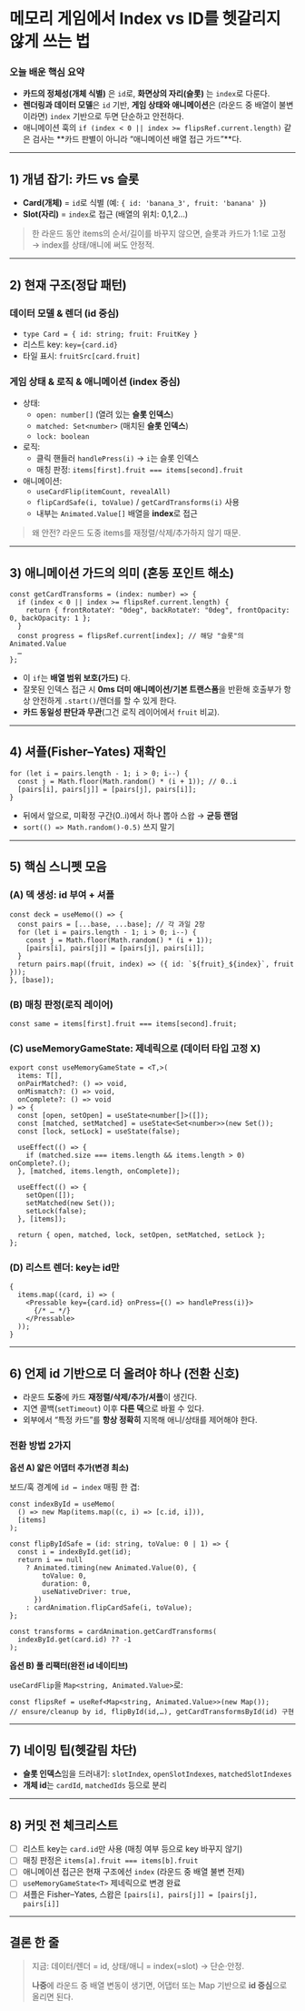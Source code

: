 # 메모리 게임에서 Index vs ID를 헷갈리지 않게 쓰는 법

### 오늘 배운 핵심 요약

- **카드의 정체성(개체 식별)** 은 `id`로, **화면상의 자리(슬롯)** 는 `index`로 다룬다.
- **렌더링과 데이터 모델**은 `id` 기반, **게임 상태와 애니메이션**은 (라운드 중 배열이 불변이라면) `index` 기반으로 두면 단순하고 안전하다.
- 애니메이션 훅의 `if (index < 0 || index >= flipsRef.current.length)` 같은 검사는 **카드 판별이 아니라 “애니메이션 배열 접근 가드”**다.

---

## 1) 개념 잡기: **카드 vs 슬롯**

- **Card(개체)** = `id`로 식별 (예: `{ id: 'banana_3', fruit: 'banana' }`)
- **Slot(자리)** = `index`로 접근 (배열의 위치: 0,1,2…)

> 한 라운드 동안 items의 순서/길이를 바꾸지 않으면, 슬롯과 카드가 1:1로 고정 → index를 상태/애니에 써도 안정적.

---

## 2) 현재 구조(정답 패턴)

### 데이터 모델 & 렌더 (id 중심)

- `type Card = { id: string; fruit: FruitKey }`
- 리스트 key: `key={card.id}`
- 타일 표시: `fruitSrc[card.fruit]`

### 게임 상태 & 로직 & 애니메이션 (index 중심)

- 상태:
  - `open: number[]` (열려 있는 **슬롯 인덱스**)
  - `matched: Set<number>` (매치된 **슬롯 인덱스**)
  - `lock: boolean`
- 로직:
  - 클릭 핸들러 `handlePress(i)` → `i`는 슬롯 인덱스
  - 매칭 판정: `items[first].fruit === items[second].fruit`
- 애니메이션:
  - `useCardFlip(itemCount, revealAll)`
  - `flipCardSafe(i, toValue)` / `getCardTransforms(i)` 사용
  - 내부는 `Animated.Value[]` 배열을 **index**로 접근

> 왜 안전? 라운드 도중 items를 재정렬/삭제/추가하지 않기 때문.

---

## 3) 애니메이션 가드의 의미 (혼동 포인트 해소)

```tsx
const getCardTransforms = (index: number) => {
  if (index < 0 || index >= flipsRef.current.length) {
    return { frontRotateY: "0deg", backRotateY: "0deg", frontOpacity: 0, backOpacity: 1 };
  }
  const progress = flipsRef.current[index]; // 해당 "슬롯"의 Animated.Value
  …
};

```

- 이 `if`는 **배열 범위 보호(가드)** 다.
- 잘못된 인덱스 접근 시 **0ms 더미 애니메이션/기본 트랜스폼**을 반환해 호출부가 항상 안전하게 `.start()`/렌더를 할 수 있게 한다.
- **카드 동일성 판단과 무관**(그건 로직 레이어에서 `fruit` 비교).

---

## 4) 셔플(Fisher–Yates) 재확인

```tsx
for (let i = pairs.length - 1; i > 0; i--) {
  const j = Math.floor(Math.random() * (i + 1)); // 0..i
  [pairs[i], pairs[j]] = [pairs[j], pairs[i]];
}
```

- 뒤에서 앞으로, 미확정 구간(0..i)에서 하나 뽑아 스왑 → **균등 랜덤**
- `sort(() => Math.random()-0.5)` 쓰지 말기

---

## 5) 핵심 스니펫 모음

### (A) 덱 생성: **id 부여 + 셔플**

```tsx
const deck = useMemo(() => {
  const pairs = [...base, ...base]; // 각 과일 2장
  for (let i = pairs.length - 1; i > 0; i--) {
    const j = Math.floor(Math.random() * (i + 1));
    [pairs[i], pairs[j]] = [pairs[j], pairs[i]];
  }
  return pairs.map((fruit, index) => ({ id: `${fruit}_${index}`, fruit }));
}, [base]);
```

### (B) 매칭 판정(로직 레이어)

```tsx
const same = items[first].fruit === items[second].fruit;
```

### (C) useMemoryGameState: **제네릭으로** (데이터 타입 고정 X)

```tsx
export const useMemoryGameState = <T,>(
  items: T[],
  onPairMatched?: () => void,
  onMismatch?: () => void,
  onComplete?: () => void
) => {
  const [open, setOpen] = useState<number[]>([]);
  const [matched, setMatched] = useState<Set<number>>(new Set());
  const [lock, setLock] = useState(false);

  useEffect(() => {
    if (matched.size === items.length && items.length > 0) onComplete?.();
  }, [matched, items.length, onComplete]);

  useEffect(() => {
    setOpen([]);
    setMatched(new Set());
    setLock(false);
  }, [items]);

  return { open, matched, lock, setOpen, setMatched, setLock };
};
```

### (D) 리스트 렌더: **key는 id만**

```tsx
{
  items.map((card, i) => (
    <Pressable key={card.id} onPress={() => handlePress(i)}>
      {/* … */}
    </Pressable>
  ));
}
```

---

## 6) 언제 **id 기반으로 더 올려야** 하나 (전환 신호)

- 라운드 **도중**에 카드 **재정렬/삭제/추가/셔플**이 생긴다.
- 지연 콜백(`setTimeout`) 이후 **다른 덱**으로 바뀔 수 있다.
- 외부에서 “특정 카드”를 **항상 정확히** 지목해 애니/상태를 제어해야 한다.

### 전환 방법 2가지

**옵션 A) 얇은 어댑터 추가(변경 최소)**

보드/훅 경계에 `id ↔ index` 매핑 한 겹:

```tsx
const indexById = useMemo(
  () => new Map(items.map((c, i) => [c.id, i])),
  [items]
);

const flipByIdSafe = (id: string, toValue: 0 | 1) => {
  const i = indexById.get(id);
  return i == null
    ? Animated.timing(new Animated.Value(0), {
        toValue: 0,
        duration: 0,
        useNativeDriver: true,
      })
    : cardAnimation.flipCardSafe(i, toValue);
};

const transforms = cardAnimation.getCardTransforms(
  indexById.get(card.id) ?? -1
);
```

**옵션 B) 풀 리팩터(완전 id 네이티브)**

`useCardFlip`을 `Map<string, Animated.Value>`로:

```tsx
const flipsRef = useRef<Map<string, Animated.Value>>(new Map());
// ensure/cleanup by id, flipById(id,…), getCardTransformsById(id) 구현
```

---

## 7) 네이밍 팁(헷갈림 차단)

- **슬롯 인덱스**임을 드러내기: `slotIndex`, `openSlotIndexes`, `matchedSlotIndexes`
- **개체 id**는 `cardId`, `matchedIds` 등으로 분리

---

## 8) 커밋 전 체크리스트

- [ ] 리스트 key는 `card.id`만 사용 (매칭 여부 등으로 key 바꾸지 않기)
- [ ] 매칭 판정은 `items[a].fruit === items[b].fruit`
- [ ] 애니메이션 접근은 현재 구조에선 `index` (라운드 중 배열 불변 전제)
- [ ] `useMemoryGameState<T>` 제네릭으로 변경 완료
- [ ] 셔플은 Fisher–Yates, 스왑은 `[pairs[i], pairs[j]] = [pairs[j], pairs[i]]`

---

## 결론 한 줄

> 지금: 데이터/렌더 = id, 상태/애니 = index(=slot) → 단순·안정.
>
> **나중**에 라운드 중 배열 변동이 생기면, 어댑터 또는 Map 기반으로 **id 중심**으로 올리면 된다.
